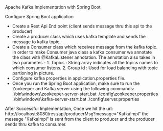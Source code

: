 Apache Kafka Implementation with Spring Boot

Configure Spring Boot application
   - Create a Rest Api End point (client sends message thru this api to the producer)
   - Create a producer class which uses kafka template and sends the message to kafka topic.
   - Create a Consumer class which receives message from the kafka topic. In order to make Consumer java class a kafka consumer we annotate the class with @KafkaListener annotation. The annotation also takes in two
     parametes - 1. Topics : String array indicates all the topics names to which consumer listens. 2. Group id : Used for load balancing with topic partioning in picture.
   - Configure kafka properties in application.properties file.
   - Once you run the Spring Boot application, make sure to run the Zookeeper and Kafka server using the following commands:
       .\bin\windows\zookeeper-server-start.bat .\config\zookeeper.properties
       .\bin\windows\kafka-server-start.bat .\config\server.properties

After Successful Implementation, Once we hit the url: http://localhost:8080/rest/api/producerMsg?message="KafkaImpl"
the message "KafkaImpl" is sent from the client to producer and the producer sends thru kafka to consumer.
